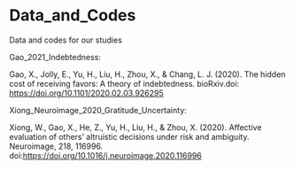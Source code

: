 # Data_and_Codes
Data and codes for our studies


Gao_2021_Indebtedness:

Gao, X., Jolly, E., Yu, H., Liu, H., Zhou, X., & Chang, L. J. (2020). The hidden cost of receiving favors: A theory of indebtedness. bioRxiv.doi: https://doi.org/10.1101/2020.02.03.926295


Xiong_Neuroimage_2020_Gratitude_Uncertainty:

Xiong, W., Gao, X., He, Z., Yu, H., Liu, H., & Zhou, X. (2020). Affective evaluation of others’ altruistic decisions under risk and ambiguity. Neuroimage, 218, 116996. doi:https://doi.org/10.1016/j.neuroimage.2020.116996

